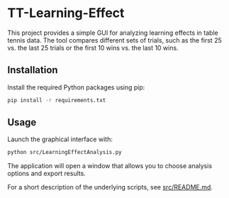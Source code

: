 
# TT-Learning-Effect

This project provides a simple GUI for analyzing learning effects in table tennis data. The tool compares different sets of trials, such as the first 25 vs. the last 25 trials or the first 10 wins vs. the last 10 wins.

## Installation

Install the required Python packages using pip:


```bash
pip install -r requirements.txt
```


## Usage

Launch the graphical interface with:

```bash
python src/LearningEffectAnalysis.py
```

The application will open a window that allows you to choose analysis options and export results.

For a short description of the underlying scripts, see [src/README.md](src/README.md).


